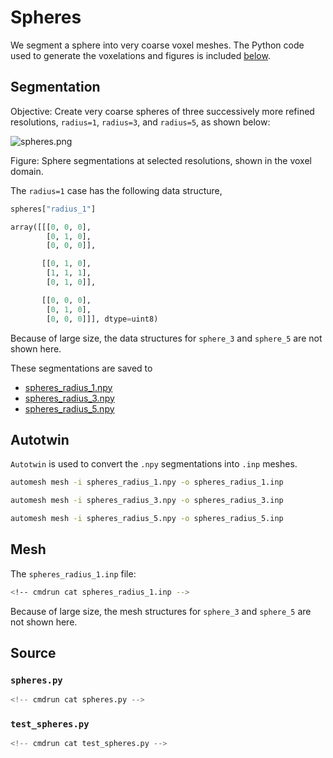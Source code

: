 # Spheres

We segment a sphere into very coarse voxel meshes.
The Python code used to generate the voxelations and figures
is included [below](#source).

## Segmentation

Objective: Create very coarse spheres of three successively more refined
resolutions, `radius=1`, `radius=3`, and `radius=5`, as shown below:

![spheres.png](spheres.png)

Figure: Sphere segmentations at selected resolutions, shown in the voxel domain.

The `radius=1` case has the following data structure,

```python
spheres["radius_1"]

array([[[0, 0, 0],
        [0, 1, 0],
        [0, 0, 0]],

       [[0, 1, 0],
        [1, 1, 1],
        [0, 1, 0]],

       [[0, 0, 0],
        [0, 1, 0],
        [0, 0, 0]]], dtype=uint8)
```

Because of large size, the data structures for `sphere_3` and
`sphere_5` are not shown here.

These segmentations are saved to

* [spheres_radius_1.npy](spheres_radius_1.npy)
* [spheres_radius_3.npy](spheres_radius_3.npy)
* [spheres_radius_5.npy](spheres_radius_5.npy)

## Autotwin

`Autotwin` is used to convert the `.npy` segmentations into `.inp` meshes.

```sh
automesh mesh -i spheres_radius_1.npy -o spheres_radius_1.inp
```

```sh
automesh mesh -i spheres_radius_3.npy -o spheres_radius_3.inp
```

```sh
automesh mesh -i spheres_radius_5.npy -o spheres_radius_5.inp
```

## Mesh

The `spheres_radius_1.inp` file:

```sh
<!-- cmdrun cat spheres_radius_1.inp -->
```

Because of large size, the mesh structures for `sphere_3` and
`sphere_5` are not shown here.

## Source

### `spheres.py`

```python
<!-- cmdrun cat spheres.py -->
```

### `test_spheres.py`

```python
<!-- cmdrun cat test_spheres.py -->
```

